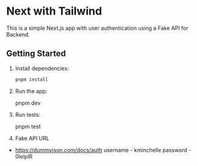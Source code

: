 # Next with Tailwind

This is a simple Next.js app with user authentication using a Fake API for Backend.

## Getting Started

1. Install dependencies:

   ```bash
   pnpm install

2. Run the app:

    pnpm dev

3. Run tests:

    pnpm test

4. Fake API URL

- https://dummyjson.com/docs/auth
username - kminchelle
password - 0lelplR

